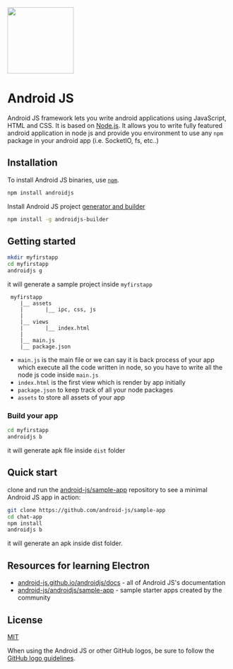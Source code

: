 <img src = "https://avatars3.githubusercontent.com/u/48679363" width = "150px">

# Android JS
Android JS framework lets you write android applications
using JavaScript, HTML and CSS. It is based on [Node.js](https://nodejs.org/).
It allows you to write fully featured android application in node js and provide you environment to use any `npm` package in your android app (i.e. SocketIO, fs, etc..)

## Installation

To install Android JS binaries, use [`npm`](https://docs.npmjs.com/).

```sh
npm install androidjs
```

Install Android JS project [generator and builder](https://www.npmjs.com/package/androidjs-builder)
```sh
npm install -g androidjs-builder
```

## Getting started

```sh
mkdir myfirstapp
cd myfirstapp
androidjs g
```
it will generate a sample project inside `myfirstapp`
```text
 myfirstapp
    |__ assets
    |       |__ ipc, css, js
    |
    |__ views
    |       |__ index.html
    |
    |__ main.js
    |__ package.json
```
- `main.js` is the main file or we can say it is back process of your app which execute all the code written in node, so you have to write all the node js code inside `main.js`
- `index.html` is the first view which is render by app initially
- `package.json` to keep track of all your node packages
- `assets` to store all assets of your app

### Build your app

```sh
cd myfirstapp
androidjs b
```
it will generate apk file inside `dist` folder

## Quick start

clone and run the
[android-js/sample-app](https://github.com/android-js/sample-app)
repository to see a minimal Android JS app in action:

```sh
git clone https://github.com/android-js/sample-app
cd chat-app
npm install
androidjs b
```
it will generate an apk inside dist folder.

## Resources for learning Electron

- [android-js.github.io/androidjs/docs](https://android-js.github.io/androidjs/docs) - all of Android JS's documentation
- [android-js/androidjs/sample-app](https://github.com/android-js/sample-app) - sample starter apps created by the community

## License

[MIT](https://github.com/android-js/androidjs/blob/master/LICENSE)

When using the Android JS or other GitHub logos, be sure to follow the [GitHub logo guidelines](https://github.com/logos).
